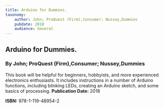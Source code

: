 ```yaml
---
title: Arduino for Dummies.
taxonomy:
	author: John; ProQuest (Firm),Consumer; Nussey,Dummies
	pubdate: 2018
	audience: General
---
```

## Arduino for Dummies.
### By John; ProQuest (Firm),Consumer; Nussey,Dummies

This book will be helpful for beginners, hobbyists, and more experienced electronics enthusiasts.  It includes instructions in a number of Arduino functions, including blinking LEDs, creating an Arduino sketch, and some basics of processing.
**Publication Date:** 2018

**ISBN:** 978-1-119-48954-2